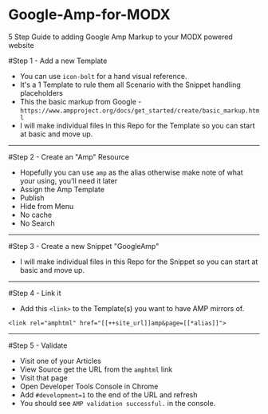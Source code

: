 # Google-Amp-for-MODX
5 Step Guide to adding Google Amp Markup to your MODX powered website

#Step 1 - Add a new Template

 - You can use `icon-bolt` for a hand visual reference.
 - It's a 1 Template to rule them all Scenario with the Snippet handling placeholders
 - This the basic markup from Google - `https://www.ampproject.org/docs/get_started/create/basic_markup.html`
 - I will make individual files in this Repo for the Template so you can start at basic and move up.

---

#Step 2 - Create an "Amp" Resource

 - Hopefully you can use `amp` as the alias otherwise make note of what your using, you'll need it later
 - Assign the Amp Template
 - Publish
 - Hide from Menu
 - No cache
 - No Search
 
---

#Step 3 - Create a new Snippet "GoogleAmp"

 - I will make individual files in this Repo for the Snippet so you can start at basic and move up.

---

#Step 4 - Link it

 - Add this `<link>` to the Template(s) you want to have AMP mirrors of.
 
```<link rel="amphtml" href="[[++site_url]]amp&page=[[*alias]]">```

---

#Step 5 - Validate

  - Visit one of your Articles
  - View Source get the URL from the `amphtml` link
  - Visit that page
  - Open Developer Tools Console in Chrome
  - Add `#development=1` to the end of the URL and refresh
  - You should see `AMP validation successful.` in the console.
